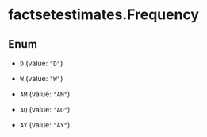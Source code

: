 # factsetestimates.Frequency

## Enum


* `D` (value: `"D"`)

* `W` (value: `"W"`)

* `AM` (value: `"AM"`)

* `AQ` (value: `"AQ"`)

* `AY` (value: `"AY"`)


